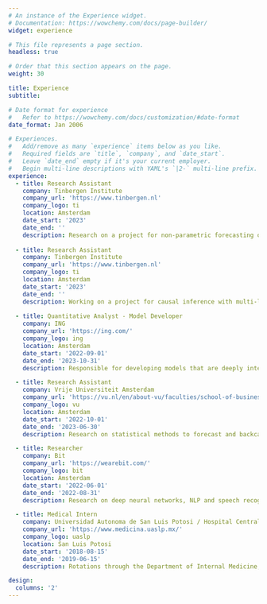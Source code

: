 ```yaml
---
# An instance of the Experience widget.
# Documentation: https://wowchemy.com/docs/page-builder/
widget: experience

# This file represents a page section.
headless: true

# Order that this section appears on the page.
weight: 30

title: Experience
subtitle:

# Date format for experience
#   Refer to https://wowchemy.com/docs/customization/#date-format
date_format: Jan 2006

# Experiences.
#   Add/remove as many `experience` items below as you like.
#   Required fields are `title`, `company`, and `date_start`.
#   Leave `date_end` empty if it's your current employer.
#   Begin multi-line descriptions with YAML's `|2-` multi-line prefix.
experience:
  - title: Research Assistant
    company: Tinbergen Institute
    company_url: 'https://www.tinbergen.nl'
    company_logo: ti
    location: Amsterdam
    date_start: '2023'
    date_end: ''
    description: Research on a project for non-parametric forecasting of time-varying parameters of environmental variables using neural networks with Prof. Andre Lucas
    
  - title: Research Assistant
    company: Tinbergen Institute
    company_url: 'https://www.tinbergen.nl'
    company_logo: ti
    location: Amsterdam
    date_start: '2023'
    date_end: ''
    description: Working on a project for causal inference with multi-layered random forests and mixture of experts models with Prof. Francisco Blasques and Prof. Siem Jan Koopman.
    
  - title: Quantitative Analyst - Model Developer
    company: ING
    company_url: 'https://ing.com/'
    company_logo: ing
    location: Amsterdam
    date_start: '2022-09-01'
    date_end: '2023-10-31'
    description: Responsible for developing models that are deeply integrated in the business model (pricing, hedging, funding) and have impacts across global balance sheet (Net Interest Income, Economic Value and Capital Requirements). The ALM models cover global customer lending products (e.g. mortgages, Wholesale Banking, mid-corps and SME Lending) and global customer deposits products (current accounts, savings).

  - title: Research Assistant
    company: Vrije Universiteit Amsterdam
    company_url: 'https://vu.nl/en/about-vu/faculties/school-of-business-and-economics/departments/econometrics-and-data-science'
    company_logo: vu
    location: Amsterdam
    date_start: '2022-10-01'
    date_end: '2023-06-30'
    description: Research on statistical methods to forecast and backcast particle movements throughout space and time, Applied Spatial General Equilibrium Models, and the analysis of commuting dynamics in The Netherlands.

  - title: Researcher
    company: Bit
    company_url: 'https://wearebit.com/'
    company_logo: bit
    location: Amsterdam
    date_start: '2022-06-01'
    date_end: '2022-08-31'
    description: Research on deep neural networks, NLP and speech recognition, digital twins and more; with their applications to solve our client's needs

  - title: Medical Intern
    company: Universidad Autonoma de San Luis Potosi / Hospital Central
    company_url: 'https://www.medicina.uaslp.mx/'
    company_logo: uaslp
    location: San Luis Potosi
    date_start: '2018-08-15'
    date_end: '2019-06-15'
    description: Rotations through the Department of Internal Medicine, Pathology, Infectology, Family Medicine, Cardiology and Neurology.

design:
  columns: '2'
---
```

